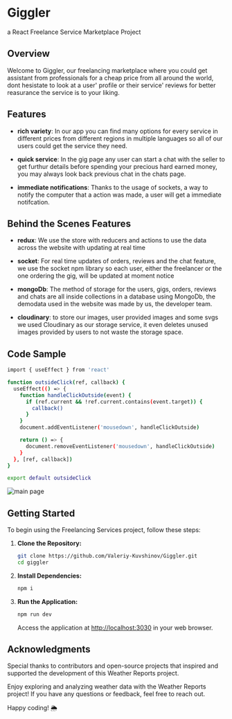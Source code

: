 # Giggler
a React Freelance Service Marketplace Project

## Overview

Welcome to Giggler, our freelancing marketplace where you could get assistant from professionals for a cheap price from all around the world,
dont hesistate to look at a user' profile or their service' reviews for better reasurance the service is to your liking.

## Features

- **rich variety**: In our app you can find many options for every service in different prices from different regions in multiple languages so all of our users could get the service they need.

- **quick service**: In the gig page any user can start a chat with the seller to get furthur details before spending your precious hard earned money, you may always look back previous chat in the chats page.

- **immediate notifications**: Thanks to the usage of sockets, a way to notify the computer that a action was made, a user will get a immediate notifcation.

## Behind the Scenes Features

- **redux**: We use the store with reducers and actions to use the data across the website with updating at real time

- **socket**: For real time updates of orders, reviews and the chat feature, we use the socket npm library so each user, either the freelancer or the one ordering the gig, will be updated at moment notice

- **mongoDb**: The method of storage for the users, gigs, orders, reviews and chats are all inside collections in a database using MongoDb, the demodata used in the website was made by us, the developer team.

- **cloudinary**: to store our images, user provided images and some svgs we used Cloudinary as our storage service, it even deletes unused images provided by users to not waste the storage space.

## Code Sample

```bash
import { useEffect } from 'react'

function outsideClick(ref, callback) {
  useEffect(() => {
    function handleClickOutside(event) {
      if (ref.current && !ref.current.contains(event.target)) {
        callback()
      }
    }
    document.addEventListener('mousedown', handleClickOutside)

    return () => {
      document.removeEventListener('mousedown', handleClickOutside)
    }
  }, [ref, callback])
}

export default outsideClick
```


![main page]([url](https://res.cloudinary.com/dgwgcf6mk/image/upload/v1701984839/Giggler/gig-images/jo1djom9s10sljgfkjj2.png))

## Getting Started

To begin using the Freelancing Services project, follow these steps:

1. **Clone the Repository:**
   ```bash
   git clone https://github.com/Valeriy-Kuvshinov/Giggler.git
   cd giggler
   ```

2. **Install Dependencies:**
   ```bash
   npm i
   ```

3. **Run the Application:**
   ```bash
   npm run dev
   ```

   Access the application at [http://localhost:3030](http://localhost:5173) in your web browser.

## Acknowledgments

Special thanks to contributors and open-source projects that inspired and supported the development of this Weather Reports project.

Enjoy exploring and analyzing weather data with the Weather Reports project! If you have any questions or feedback, feel free to reach out.

Happy coding! 🌦️
